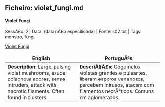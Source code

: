 ﻿## Ficheiro: violet_fungi.md

#### Violet Fungi

SessÃ£o: 2 | Data: (data nÃ£o especificada) | Fonte: s02.txt | Tags: monstro, fungi

[Violet Fungi](violet_fungi.png)

| English | PortuguÃªs |
|---------|-----------|
| **Description:** Large, pulsing violet mushrooms, exude poisonous spores, sense intruders, attack with necrotic filaments. Often found in clusters. | **DescriÃ§Ã£o:** Cogumelos violetas grandes e pulsantes, liberam esporos venenosos, percebem intrusos, atacam com filamentos necrÃ³ticos. Comuns em aglomerados. |


























